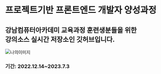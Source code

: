 <h1>프로젝트기반 프론트엔드 개발자 양성과정</h1>
<h2>강남컴퓨터아카데미 교육과정 훈련생분들을 위한 <br>
강의소스 실시간 저장소인 깃허브입니다.</h2>
<img src"https://thumbs.dreamstime.com/b/getting-information-via-book-simple-line-design-illustration-70377658.jpg" alt="나의이미지">
<h3>기간: 2022.12.14~2023.7.3</h3>
